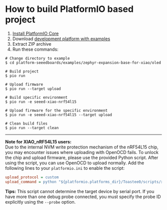 How to build PlatformIO based project
=====================================

1. [Install PlatformIO Core](https://docs.platformio.org/page/core.html)
2. Download [development platform with examples](https://github.com/Seeed-Studio/platform-seeedboards/archive/refs/heads/main.zip)
3. Extract ZIP archive
4. Run these commands:

```shell
# Change directory to example
$ cd platform-seeedboards/examples/zephyr-expansion-base-for-xiao/oled

# Build project
$ pio run

# Upload firmware
$ pio run --target upload

# Build specific environment
$ pio run -e seeed-xiao-nrf54l15

# Upload firmware for the specific environment
$ pio run -e seeed-xiao-nrf54l15 --target upload

# Clean build files
$ pio run --target clean
```

---
**Note for XIAO_nRF54L15 users:**  
Due to the internal NVM write protection mechanism of the nRF54L15 chip, you may encounter issues where uploading with OpenOCD fails. To unlock the chip and upload firmware, please use the provided Python script. After using the script, you can use OpenOCD to upload normally.
Add the following lines to your `platformio.ini` to enable the script:

```ini
upload_protocol = custom
upload_command = python "${platformio.platforms_dir}/Toastee0/scripts/xiao_nrf54l15_recover_flash.py" --hex $SOURCE --mass-erase
```

**Tips:** This script cannot determine the target device by serial port. If you have more than one debug probe connected, you must specify the probe ID explicitly using the `--probe` option.

